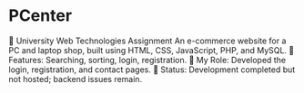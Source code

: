 # PCenter
🚀 University Web Technologies Assignment An e-commerce website for a PC and laptop shop, built using HTML, CSS, JavaScript, PHP, and MySQL.  🔑 Features: Searching, sorting, login, registration. 🎯 My Role: Developed the login, registration, and contact pages. 🔄 Status: Development completed but not hosted; backend issues remain.
